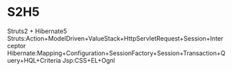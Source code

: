 # S2H5
Struts2 + Hibernate5
Struts:Action+ModelDriven+ValueStack+HttpServletRequest+Session+Interceptor
Hibernate:Mapping+Configuration+SessionFactory+Session+Transaction+Query+HQL+Criteria
Jsp:CSS+EL+Ognl
